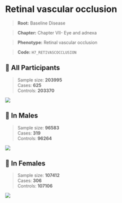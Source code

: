 # Retinal vascular occlusion

> **Root:** Baseline Disease  

> **Chapter:** Chapter VII- Eye and adnexa  

> **Phenotype:** Retinal vascular occlusion  

> **Code:** `H7_RETIVASCOCCLUSION`

## 🧪 All Participants  
> Sample size: **203995**  
> Cases: **625**  
> Controls: **203370**
<img src="/Disease/Figures/ALL/Incidence/H7_RETIVASCOCCLUSION.png"/>
<CsvTable src="/public/Disease/Data/ALL/Incidence/COX_H7_RETIVASCOCCLUSION.csv" label="🔍 View full results" />

## 👨 In Males  
> Sample size: **96583**  
> Cases: **319**  
> Controls: **96264**
<img src="/Disease/Figures/Male/Incidence/H7_RETIVASCOCCLUSION.png"/>
<CsvTable src="/public/Disease/Data/Male/Incidence/COX_H7_RETIVASCOCCLUSION.csv" label="🔍 View full results" />

## 👩 In Females  
> Sample size: **107412**  
> Cases: **306**  
> Controls: **107106**
<img src="/Disease/Figures/Female/Incidence/H7_RETIVASCOCCLUSION.png"/>
<CsvTable src="/public/Disease/Data/Female/Incidence/COX_H7_RETIVASCOCCLUSION.csv" label="🔍 View full results" />
